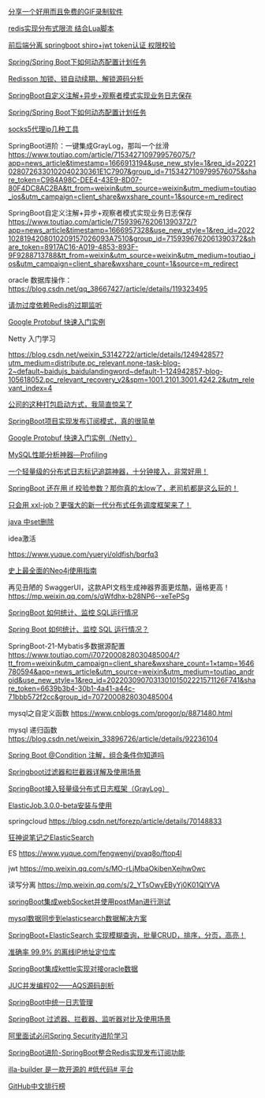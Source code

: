 [分享一个好用而且免费的GIF录制软件](https://blog.csdn.net/weixin_44912855/article/details/120337544?spm=1001.2014.3001.5501)



[redis实现分布式限流 结合Lua脚本](https://blog.csdn.net/weixin_44912855/article/details/120667603?spm=1001.2014.3001.5501)



[前后端分离 springboot shiro+jwt token认证 权限校验](https://blog.csdn.net/weixin_44912855/article/details/121319260?spm=1001.2014.3001.5501)



[Spring/Spring Boot下如何动态配置计划任务](https://www.toutiao.com/article/7158705923182182927/?app=news_article&timestamp=1666967484&use_new_style=1&req_id=202210282231230102100982141B4603EF&group_id=7158705923182182927&share_token=ACD68CAC-353F-459D-B202-DC03323BFBD5&tt_from=weixin&utm_source=weixin&utm_medium=toutiao_ios&utm_campaign=client_share&wxshare_count=1&source=m_redirect)



[Redisson 加锁、锁自动续期、解锁源码分析](https://www.toutiao.com/article/7157576182844981773/?app=news_article&timestamp=1666967685&use_new_style=1&req_id=202210282234440102112000732444493A&group_id=7157576182844981773&share_token=5C0DD19D-0537-4F99-9B7B-C48EDA863661&tt_from=weixin&utm_source=weixin&utm_medium=toutiao_ios&utm_campaign=client_share&wxshare_count=1&source=m_redirect)



[SpringBoot自定义注解+异步+观察者模式实现业务日志保存](https://www.toutiao.com/article/7159396762061390372/?app=news_article&timestamp=1666957328&use_new_style=1&req_id=20221028194208010209157026093A7510&group_id=7159396762061390372&share_token=8917AC16-A019-4853-893F-9F9288713788&tt_from=weixin&utm_source=weixin&utm_medium=toutiao_ios&utm_campaign=client_share&wxshare_count=1&source=m_redirect)



  [Spring/Spring Boot下如何动态配置计划任务](https://www.toutiao.com/article/7158705923182182927/?app=news_article&timestamp=1666967484&use_new_style=1&req_id=202210282231230102100982141B4603EF&group_id=7158705923182182927&share_token=ACD68CAC-353F-459D-B202-DC03323BFBD5&tt_from=weixin&utm_source=weixin&utm_medium=toutiao_ios&utm_campaign=client_share&wxshare_count=1&source=m_redirect)



 [socks5代理ip几种工具](https://www.cnblogs.com/edeny/p/16530270.html)

   

SpringBoot进阶：一键集成GrayLog，那叫一个丝滑
https://www.toutiao.com/article/7153427109799576075/?app=news_article&timestamp=1666913194&use_new_style=1&req_id=202210280726330102040230361E1C7907&group_id=7153427109799576075&share_token=C984A98C-DEE4-43E9-8D07-80F4DC8AC2BA&tt_from=weixin&utm_source=weixin&utm_medium=toutiao_ios&utm_campaign=client_share&wxshare_count=1&source=m_redirect



 SpringBoot自定义注解+异步+观察者模式实现业务日志保存
 https://www.toutiao.com/article/7159396762061390372/?app=news_article&timestamp=1666957328&use_new_style=1&req_id=20221028194208010209157026093A7510&group_id=7159396762061390372&share_token=8917AC16-A019-4853-893F-9F9288713788&tt_from=weixin&utm_source=weixin&utm_medium=toutiao_ios&utm_campaign=client_share&wxshare_count=1&source=m_redirect



oracle 数据库操作：https://blog.csdn.net/qq_38667427/article/details/119323495



[请勿过度依赖Redis的过期监听](https://cloud.tencent.com/developer/article/1781454)



[ Google Protobuf 快速入门实例]( https://www.toutiao.com/article/7166878389264908813/?app=news_article&timestamp=1668695460&use_new_style=1&req_id=202211172230590102091561620D1DB0D9&group_id=7166878389264908813&share_token=8306EBAF-820B-4F5E-84CD-EB463744837F&tt_from=weixin&utm_source=weixin&utm_medium=toutiao_ios&utm_campaign=client_share&wxshare_count=1&source=m_redirect)

 Netty 入门学习

https://blog.csdn.net/weixin_53142722/article/details/124942857?utm_medium=distribute.pc_relevant.none-task-blog-2~default~baidujs_baidulandingword~default-1-124942857-blog-105618052.pc_relevant_recovery_v2&spm=1001.2101.3001.4242.2&utm_relevant_index=4



 [ 公司的这种打包启动方式，我简直惊呆了](https://www.toutiao.com/article/7167181389648413199/?app=news_article&timestamp=1668782865&use_new_style=1&req_id=202211182247450102120680220D203191&group_id=7167181389648413199&share_token=A3C042C5-C71C-48C5-8124-B2B25D46C814&tt_from=weixin&utm_source=weixin&utm_medium=toutiao_ios&utm_campaign=client_share&wxshare_count=1&source=m_redirect)



[SpringBoot项目实现发布订阅模式，真的很简单](https://www.toutiao.com/article/7166422166932554279/?app=news_article&timestamp=1668908842&use_new_style=1&req_id=20221120094722010158046070128D9385&group_id=7166422166932554279&wxshare_count=1&tt_from=weixin&utm_source=weixin&utm_medium=toutiao_android&utm_campaign=client_share&share_token=52aca278-e6ad-4cac-ab61-fdcee8dba457&source=m_redirect)



[Google Protobuf 快速入门实例（Netty）](https://www.toutiao.com/article/7166878389264908813/?app=news_article&timestamp=1668695460&use_new_style=1&req_id=202211172230590102091561620D1DB0D9&group_id=7166878389264908813&share_token=8306EBAF-820B-4F5E-84CD-EB463744837F&tt_from=weixin&utm_source=weixin&utm_medium=toutiao_ios&utm_campaign=client_share&wxshare_count=1&source=m_redirect)



[ MySQL性能分析神器—Profiling](https://www.toutiao.com/article/7166909357652017679/?app=news_article&timestamp=1668904068&use_new_style=1&req_id=20221120082747010208097097003A0A65&group_id=7166909357652017679&share_token=069EE728-6C6D-4047-A727-11D1C7B529A5&tt_from=weixin&utm_source=weixin&utm_medium=toutiao_ios&utm_campaign=client_share&wxshare_count=1&source=m_redirect)



[一个轻量级的分布式日志标记追踪神器，十分钟接入，非常好用！](https://mp.weixin.qq.com/s/_GEMjO-7eILEID0-M5fBFw)



[SpringBoot 还在用 if 校验参数？那你真的太low了，老司机都是这么玩的！](https://mp.weixin.qq.com/s/Sm9VcUktodOts-arOdQ7oA)



[只会用 xxl-job？更强大的新一代分布式任务调度框架来了！](https://mp.weixin.qq.com/s/homQEY9um9FadGXcAhzg5g)



[java 中set删除](https://www.techiedelight.com/zh/remove-elements-from-set-java/)



idea激活

https://www.yuque.com/yueryi/oldfish/bqrfq3 

[史上最全面的Neo4j使用指南](https://blog.csdn.net/weixin_34314962/article/details/89655551?spm=1001.2101.3001.6650.2&utm_medium=distribute.pc_relevant.none-task-blog-2%7Edefault%7ECTRLIST%7Edefault-2-89655551-blog-103318347.pc_relevant_aa&depth_1-utm_source=distribute.pc_relevant.none-task-blog-2%7Edefault%7ECTRLIST%7Edefault-2-89655551-blog-103318347.pc_relevant_aa&utm_relevant_index=5)



再见丑陋的 SwaggerUI，这款API文档生成神器界面更炫酷，逼格更高！
https://mp.weixin.qq.com/s/qWfdhx-b28NP6--xeTePSg



[SpringBoot 如何统计、监控 SQL运行情况](https://mp.weixin.qq.com/s/FD5XSGGc-5Y-Mbms3AlFlQ)

[Spring Boot 如何统计、监控 SQL 运行情况？](https://mp.weixin.qq.com/s/AJyM0DyZNczgGcXepotnjA)


SpringBoot-21-Mybatis多数据源配置
https://www.toutiao.com/i7072000828030485004/?tt_from=weixin&utm_campaign=client_share&wxshare_count=1×tamp=1646780594&app=news_article&utm_source=weixin&utm_medium=toutiao_android&use_new_style=1&req_id=202203090703130101502221571126F741&share_token=6639b3b4-30b1-4a41-a44c-71bbb572f2cc&group_id=7072000828030485004


mysql之自定义函数
https://www.cnblogs.com/progor/p/8871480.html 

mysql 递归函数
https://blog.csdn.net/weixin_33896726/article/details/92236104

[Spring Boot @Condition 注解，组合条件你知道吗 ](https://www.cnblogs.com/FraserYu/p/11280420.html)

[Springboot过滤器和拦截器详解及使用场景](https://www.toutiao.com/i6892269785032327684/?tt_from=weixin&utm_campaign=client_share&wxshare_count=1×tamp=1647226031&app=news_article&utm_source=weixin&utm_medium=toutiao_android&use_new_style=1&req_id=202203141047110101501630311ABBED8E&share_token=c6035892-bee0-4aea-97a2-0c4430bc3641&group_id=6892269785032327684)

[SpringBoot接入轻量级分布式日志框架（GrayLog）](https://www.toutiao.com/i7074754656219808287/?tt_from=weixin&utm_campaign=client_share&wxshare_count=1×tamp=1647225790&app=news_article&utm_source=weixin&utm_medium=toutiao_android&use_new_style=1&req_id=202203141043100101501030481FB707FD&share_token=45a5bf16-3b98-49a9-ace5-4e6dc442bb55&group_id=7074754656219808287)

[ElasticJob.3.0.0-beta安装与使用](https://my.oschina.net/u/437309/blog/4719406)

springcloud
https://blog.csdn.net/forezp/article/details/70148833

[狂神说笔记之ElasticSearch](https://blog.csdn.net/gouzhengju1454/article/details/117707976)

ES
https://www.yuque.com/fengwenyi/pvaq8o/ftop4l

jwt
https://mp.weixin.qq.com/s/MO-rLjMbaOkibenXejhw0wc

读写分离
https://mp.weixin.qq.com/s/2_YTsOwyEByYj0K01QIYVA



[springBoot集成webSocket并使用postMan进行测试](https://www.toutiao.com/article/7177193271481860619/?app=news_article&timestamp=1671119163&use_new_style=1&req_id=202212152346037A22732ED825E889A450&group_id=7177193271481860619&share_token=032BBC14-0454-4D6F-BCFF-CB532E817C69&tt_from=weixin&utm_source=weixin&utm_medium=toutiao_ios&utm_campaign=client_share&wxshare_count=1&source=m_redirect)



[mysql数据同步到elasticsearch数据解决方案](https://www.toutiao.com/article/7176838363440398852/?app=news_article&timestamp=1671076798&use_new_style=1&req_id=20221215115958E446858BC8318E495254&group_id=7176838363440398852&share_token=9BD630F9-926F-42FC-BA9C-1043A442DAB9&tt_from=weixin&utm_source=weixin&utm_medium=toutiao_ios&utm_campaign=client_share&wxshare_count=1&source=m_redirect)


[SpringBoot+ElasticSearch 实现模糊查询，批量CRUD，排序，分页，高亮！](https://mp.weixin.qq.com/s/qoK_OlUTVnN9fPSWsUF6uw)

[准确率 99.9% 的离线IP地址定位库](https://mp.weixin.qq.com/s/m0Pxbi3QMekxRrz8KvpDcQ)

[SpringBoot集成kettle实现对接oracle数据](https://www.toutiao.com/article/7175357672575959586/?app=news_article&timestamp=1670687517&use_new_style=1&req_id=202212102351574B0A7436F0AA94505E19&group_id=7175357672575959586&share_token=625FCBB3-E435-4BE0-8AE0-62E72542C876&tt_from=weixin&utm_source=weixin&utm_medium=toutiao_ios&utm_campaign=client_share&wxshare_count=1&source=m_redirect)


[JUC并发编程02——AQS源码剖析](https://www.toutiao.com/article/7175332221471965730/?app=news_article&timestamp=1670687164&use_new_style=1&req_id=202212102346042AF7C96DBF45344B976F&group_id=7175332221471965730&share_token=B1DED9F3-448E-409D-9A39-FD070E92CEE8&tt_from=weixin&utm_source=weixin&utm_medium=toutiao_ios&utm_campaign=client_share&wxshare_count=1&source=m_redirect)

[SpringBoot中统一日志管理](https://www.toutiao.com/article/7174784709573198376/?app=news_article&timestamp=1670686318&use_new_style=1&req_id=202212102331589D26B075A0C58F4D3893&group_id=7174784709573198376&share_token=1E2798B4-9CAC-40DC-A7FC-7F326D30F890&tt_from=weixin&utm_source=weixin&utm_medium=toutiao_ios&utm_campaign=client_share&wxshare_count=1&source=m_redirect)





[SpringBoot 过滤器、拦截器、监听器对比及使用场景](https://www.toutiao.com/article/7179777247111627321/?app=news_article&timestamp=1671684529&use_new_style=1&req_id=20221222124848BCBA5BB2781D070CA196&group_id=7179777247111627321&share_token=49349541-C358-4553-9EC1-F47D9C9F6C5F&tt_from=weixin&utm_source=weixin&utm_medium=toutiao_ios&utm_campaign=client_share&wxshare_count=1&source=m_redirect)

[阿里面试必问Spring Security进阶学习](https://www.toutiao.com/article/7174967275160961576/?app=news_article&timestamp=1671639173&use_new_style=1&req_id=20221222001252275D9AA5B4A6DD2A4E85&group_id=7174967275160961576&share_token=83C05213-EAFF-48BC-9ECC-C9AD8DE66666&tt_from=weixin&utm_source=weixin&utm_medium=toutiao_ios&utm_campaign=client_share&wxshare_count=1&source=m_redirect)

[SpringBoot进阶-SpringBoot整合Redis实现发布订阅功能](https://www.toutiao.com/article/7179527015451116091/?app=news_article&timestamp=1671638402&use_new_style=1&req_id=202212220000021F004E46959E2B2944CD&group_id=7179527015451116091&share_token=80107BEF-910D-4DA5-8DFC-DECAD9809740&tt_from=weixin&utm_source=weixin&utm_medium=toutiao_ios&utm_campaign=client_share&wxshare_count=1&source=m_redirect)



[illa-builder 是一款开源的 #低代码# 平台](https://www.toutiao.com/w/1752716652642311/?app=news_article&timestamp=1671585472&use_new_style=1&share_token=D3F63ABB-E85F-453E-97E9-726EEB7C8E71&tt_from=weixin&utm_source=weixin&utm_medium=toutiao_ios&utm_campaign=client_share&wxshare_count=1&source=m_redirect)

[GitHub中文排行榜](https://github.com/GrowingGit/GitHub-Chinese-Top-Charts) 

